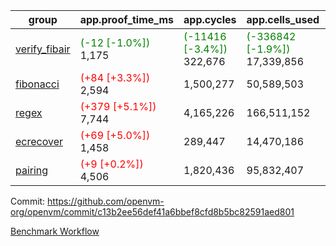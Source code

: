 | group | app.proof_time_ms | app.cycles | app.cells_used | leaf.proof_time_ms | leaf.cycles | leaf.cells_used |
| -- | -- | -- | -- | -- | -- | -- |
| [verify_fibair](https://github.com/openvm-org/openvm/blob/benchmark-results/benchmarks-pr/1703/verify_fibair-c13b2ee56def41a6bbef8cfd8b5bc82591aed801.md) |<span style='color: green'>(-12 [-1.0%])</span> 1,175 | <span style='color: green'>(-11416 [-3.4%])</span> 322,676 | <span style='color: green'>(-336842 [-1.9%])</span> 17,339,856 |- | - | - |
| [fibonacci](https://github.com/openvm-org/openvm/blob/benchmark-results/benchmarks-pr/1703/fibonacci-c13b2ee56def41a6bbef8cfd8b5bc82591aed801.md) |<span style='color: red'>(+84 [+3.3%])</span> 2,594 |  1,500,277 |  50,589,503 |- | - | - |
| [regex](https://github.com/openvm-org/openvm/blob/benchmark-results/benchmarks-pr/1703/regex-c13b2ee56def41a6bbef8cfd8b5bc82591aed801.md) |<span style='color: red'>(+379 [+5.1%])</span> 7,744 |  4,165,226 |  166,511,152 |- | - | - |
| [ecrecover](https://github.com/openvm-org/openvm/blob/benchmark-results/benchmarks-pr/1703/ecrecover-c13b2ee56def41a6bbef8cfd8b5bc82591aed801.md) |<span style='color: red'>(+69 [+5.0%])</span> 1,458 |  289,447 |  14,470,186 |- | - | - |
| [pairing](https://github.com/openvm-org/openvm/blob/benchmark-results/benchmarks-pr/1703/pairing-c13b2ee56def41a6bbef8cfd8b5bc82591aed801.md) |<span style='color: red'>(+9 [+0.2%])</span> 4,506 |  1,820,436 |  95,832,407 |- | - | - |


Commit: https://github.com/openvm-org/openvm/commit/c13b2ee56def41a6bbef8cfd8b5bc82591aed801

[Benchmark Workflow](https://github.com/openvm-org/openvm/actions/runs/15407100715)
